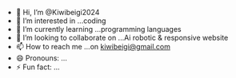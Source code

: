 - 👋 Hi, I’m @Kiwibeigi2024
- 👀 I’m interested in ...coding 
- 🌱 I’m currently learning ...programming languages 
- 💞️ I’m looking to collaborate on ...Ai robotic & responsive website 
- 📫 How to reach me ...on kiwibeigi@gmail.com 
- 😄 Pronouns: ...
- ⚡ Fun fact: ...

<!---
Kiwibeigi2024/Kiwibeigi2024 is a ✨ special ✨ repository because its `README.md` (this file) appears on your GitHub profile.
You can click the Preview link to take a look at your changes.
--->
